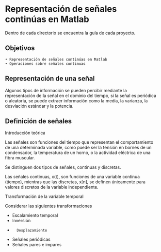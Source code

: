 # **Representación de señales continúas en Matlab**

Dentro de cada directorio se encuentra la guía de cada proyecto.

## Objetivos

    • Representación de señales continúas en Matlab
    • Operaciones sobre señales continuas

## Representación de una señal

Algunos tipos de información se pueden percibir mediante la representación de la señal en el dominio del tiempo, si la señal es periódica o aleatoria, se puede extraer información como la media, la varianza, la desviación estándar y la potencia.

## Definición de señales

Introducción teórica

Las señales son funciones del tiempo que representan el comportamiento de una determinada variable, como puede ser la tensión en bornes de un condensador, la temperatura de un horno, o la actividad eléctrica de una fibra muscular. 

Se distinguen dos tipos de señales, continuas y discretas.

Las señales continuas, x(t), son funciones de una variable continua (tiempo), mientras que las discretas, x[n], se definen únicamente para valores discretos de la variable independiente.

Transformación de la variable temporal

Considerar las siguientes transformaciones

*	Escalamiento temporal
*	Inversión
*       Desplazamiento
*	Señales periódicas
*	Señales pares e impares


